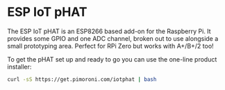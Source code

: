 <!--
---
name: ESP IoT pHAT
class: board
type: mcu,io,iot
formfactor: pHAT
manufacturer: Pimoroni
description: an ESP8266 module programmable from your Pi
url: https://shop.pimoroni.com/products/esp8266-phat
buy: https://shop.pimoroni.com/products/esp8266-phat
image: 'esp8266-phat.png'
pincount: 40
eeprom: no
power:
  '2':
ground:
  '6':
  '9':
  '14':
  '20':
  '25':
  '30':
  '34':
  '39':
pin:
  '8':
    name: TXD / Transmit
    direction: output
    active: high
  '10':
    name: RXD / Receive
    direction: input
    active: high
  '11':
    name: Chip Reset
    active: low
  '13':
    name: Chip Program
    active: low
-->
# ESP IoT pHAT

The ESP IoT pHAT is an ESP8266 based add-on for the Raspberry Pi. It provides some GPIO and one ADC channel, broken out to use alongside a small prototyping area. Perfect for RPi Zero but works with A+/B+/2 too!

To get the pHAT set up and ready to go you can use the one-line product installer:

```bash
curl -sS https://get.pimoroni.com/iotphat | bash
```
